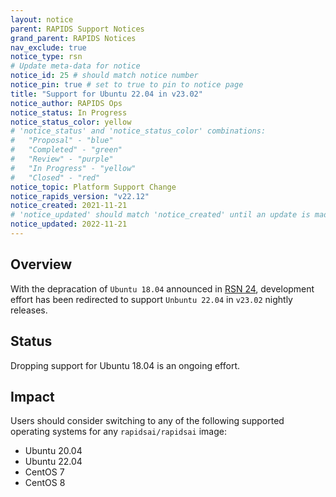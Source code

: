 ```yaml
---
layout: notice
parent: RAPIDS Support Notices
grand_parent: RAPIDS Notices
nav_exclude: true
notice_type: rsn
# Update meta-data for notice
notice_id: 25 # should match notice number
notice_pin: true # set to true to pin to notice page
title: "Support for Ubuntu 22.04 in v23.02"
notice_author: RAPIDS Ops
notice_status: In Progress
notice_status_color: yellow
# 'notice_status' and 'notice_status_color' combinations:
#   "Proposal" - "blue"
#   "Completed" - "green"
#   "Review" - "purple"
#   "In Progress" - "yellow"
#   "Closed" - "red"
notice_topic: Platform Support Change
notice_rapids_version: "v22.12"
notice_created: 2021-11-21
# 'notice_updated' should match 'notice_created' until an update is made
notice_updated: 2022-11-21
---
```


## Overview

With the depracation of `Ubuntu 18.04` announced in [RSN 24](/notices/rsn0024), development
effort has been redirected to support `Unbuntu 22.04` in `v23.02` nightly releases.

## Status

Dropping support for Ubuntu 18.04 is an ongoing effort.

## Impact

Users should consider switching to any of the following supported operating systems for any `rapidsai/rapidsai` image:
  - Ubuntu 20.04
  - Ubuntu 22.04
  - CentOS 7
  - CentOS 8
